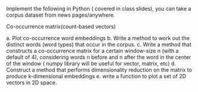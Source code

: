 Implement the following in Python ( covered in class slides), you can take a corpus dataset from news pages/anywhere.

Co-occurrence matrix(count-based vectors)

a. Plot co-occurrence word embeddings
b. Write a method to work out the distinct words (word types) that occur in the corpus.
c. Write a method that constructs a co-occurrence matrix for a certain window-size n (with a default of 4), considering words n before and n after the word in the center of the window ( numpy library will be useful for vector, matrix, etc)
d. Construct a method that performs dimensionality reduction on the matrix to produce k-dimensional embeddings
e.  write a function to plot a set of 2D vectors in 2D space.
